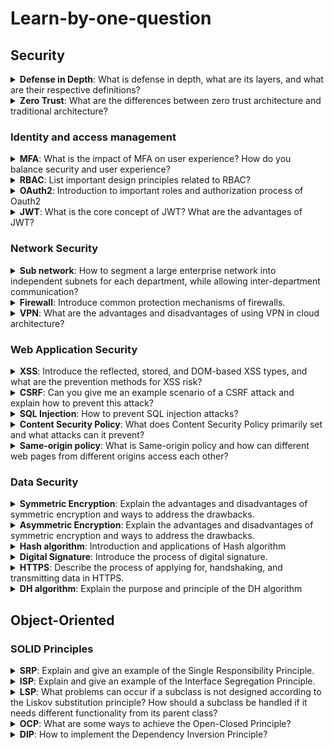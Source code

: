 # Learn-by-one-question

<h2>Security</h2>

<details id='defenseInDepth'>
  <summary><b>Defense in Depth</b>: What is defense in depth, what are its layers, and what are their respective definitions?</summary>
<br>
<b>Answer:</b>  

- Physical: Ensuring the security of devices in the physical world
- Identity & access: Ensuring that data access is in compliance with authentication and authorization, with RBAC as the standard
- Perimeter: Defending against DDOS attacks, firewall protection
- Network: Allowing access only from necessary IP ranges, subnet segmentation
- Compute: Ensuring that the operating system is up-to-date and free from malicious code
- Application: Ensuring that the program has no security vulnerabilities and does not store sensitive data
- Data: Ensuring that data access is protected
</details>

<details>
  <summary><b>Zero Trust</b>: What are the differences between zero trust architecture and traditional architecture?</summary>
<br>
<b>Answer:</b> 

In traditional architecture, firewalls and identity authentication are only set up at the network boundary, and the identity of the user is trusted once they enter the internal network.

In contrast, zero trust architecture involves cutting up the network into multiple layers and assuming that the previous layer may have already been penetrated. Firewalls, whitelists, account security authentication, and the principle of least privilege are still implemented between different layers and services. Dangerous signs are constantly monitored and MFA is usually set up at the network boundary.
</details>

### Identity and access management

<details id='MFA'>
  <summary><b>MFA</b>: What is the impact of MFA on user experience? How do you balance security and user experience?</summary>
<br>
<b>Answer:</b>  

MFA requires users to go through multiple verification methods, which can negatively impact user experience. To balance security and user experience, simplified authentication methods such as Passwordless can be used, which can utilize mobile devices or fingerprint verification to confirm user identity. Another approach is to use Conditional Access, which intelligently assesses the user's location and behavior and requires additional verification if there is a higher level of suspicion.
</details>

<details id='RBAC'>
  <summary><b>RBAC</b>: List important design principles related to RBAC?</summary>
<br>
<b>Answer:</b>  

- Role-Based Access Control (RBAC): Replaces the traditional action-based access control framework with an abstracted system of roles, which are assigned specific permissions for system resources. User access is then granted according to the roles assigned to them, thereby reducing complexity and minimizing the risk of errors.
- Least Privilege: Users should be granted only the minimum permissions necessary for them to perform their assigned tasks, to minimize the security risks associated with granting excessive privileges.
- Separation of Duties: Reduces the risk of a particular role being compromised or abused by internal members by minimizing the overlap of permissions between different roles.
- Layered Access Control: Establishes different levels of control based on the importance and sensitivity of resources, with caution exercised when granting high-level permissions to reduce the risk of misuse or leakage of high-risk resources.
</details>



<details id='OAuth2'>
  <summary><b>OAuth2</b>: Introduction to important roles and authorization process of Oauth2</summary>
<br>
<b>Answer:</b>  

Roles include: client, resource provider, authorization provider
Authorization process:

1. The client requests resources from the resource provider.
2. The resource provider determines that the client does not have permission to access the requested data and redirects the client to the authorization provider.
3. The client completes identity authentication with the authorization provider, who then issues an Access Token signed with its private key.
4. The client uses the Access Token to request resources from the resource provider.
5. The resource provider verifies the validity and contents of the Access Token using a public key and allows access to the resources if it is valid and its content and expiration are correct.
</details>


<details id='JWT'>
  <summary><b>JWT</b>: What is the core concept of JWT? What are the advantages of JWT?</summary>
<br>
<b>Answer:</b>  

The core concept of JWT is to store authorization information and signature content together in an open standard, making it easy to exchange this authorization information.

Advantages:
- Stateless: JWT itself contains authorization information and signature content, and the server does not need to store additional information, which improves server fault tolerance and scalability.
- High security: JWT contains signature information to prevent data tampering.
- Cross-domain usage: JWT can be used for cross-domain authentication by placing it in the Authorization header of the HTTP header.
- Cross-platform usage: JWT uses the standard JSON format, which is easy to generate and verify in various environments.
- Extensible: JWT can place custom attributes to provide more authorization information.
</details>

### Network Security

<details id='sub-network'>
  <summary><b>Sub network</b>: How to segment a large enterprise network into independent subnets for each department, while allowing inter-department communication?</summary>
<br>
<b>Answer:</b>  

- Segmentation: Divide the network into subnets according to the estimated size of each department.
- Linking: Determine the connectivity requirements between departments, estimate the traffic size, and set up sufficient routers.
- Redundancy: Automatically switch to backup networks and routers when service disruption is detected.
- Security:
  - Set up firewalls between domains, open IP whitelist for communication, and retain network transmission records.
  - IDS (Intrusion Detection System): Monitor network traffic to detect intrusion threats.
  - IPS (Intrusion Prevention System): Monitor network devices to detect suspicious traffic and commands.
</details>


<details id='firewall'>
  <summary><b>Firewall</b>: Introduce common protection mechanisms of firewalls.</summary>
<br>
<b>Answer:</b>  

- Layer 4 firewall
    - Allow specific IP addresses
    - Allow specific ports
- Layer 7 firewall
    - Allow specific URLs
    - Allow specific headers
    - Web application firewall
        - Check for attack strings such as XSS, SQL injection, etc.
    - Stateful firewall
        - Record the behavior of this IP address before and after to determine if there is any risk.
</details>



<details id='vpn'>
  <summary><b>VPN</b>: What are the advantages and disadvantages of using VPN in cloud architecture?</summary>
<br>
<b>Answer:</b>  

Advantages:

- It can establish secure encrypted connections over public networks.
- It can establish communication between multiple private networks in different regions.
- It allows remote workers to securely connect to private networks.
- It can provide an additional layer of security protection for network applications.

Disadvantages:

- Encryption and decryption require computational resources, which can slow down transmission speed.
- The technology is more complex and requires additional devices, resulting in higher management and setup costs.
- VPN facilities are vulnerable to network attacks such as DDOS.
</details>

### Web Application Security

<details id='xss'>
  <summary><b>XSS</b>: Introduce the reflected, stored, and DOM-based XSS types, and what are the prevention methods for XSS risk?</summary>
<br>
<b>Answer:</b>  

- Reflected: A type of XSS where a hyperlink URL, cookie, or form contains an XSS string. If the backend dynamically composes a frontend webpage with this data, the XSS program will be executed when the page is displayed.
- Stored: A type of XSS where a database stores an XSS string, and when the database data is dynamically composed to form a frontend webpage, the webpage will execute the XSS program.
- DOM-based: A type of XSS where an AJAX response returns an XSS string, and when this string is directly inserted into the webpage DOM, the webpage will execute the XSS program.

**The prevention methods for XSS risk include:**

- Using CSP (Content Security Policy) to limit the execution of risky content on webpages.
- Performing HTML encoding on output data to avoid displaying risky content.
- Checking the data transmitted to the backend to avoid using or storing risky content.
</details>

<details id='CSRF'>
  <summary><b>CSRF</b>: Can you give me an example scenario of a CSRF attack and explain how to prevent this attack?</summary>
<br>
<b>Answer:</b>  

Example scenario:
Background: A user is logged in to the target website, and the browser stores the website's cookie.
Attack: The user visits a high-risk website that sends a request with attack content to the attacker's website through an image or hyperlink. As the request contains the cookie obtained during login, the target website trusts the request, and therefore falls victim to the attack.

To prevent this attack, the following methods can be used:

1. The server-side should check if the 'Origin' in the request header is from the same domain. If it fails, the request should be discarded.
2. The server-side should generate a CSRF token when creating the webpage, which is stored in the session rather than a cookie. Each request must carry this token to determine if it is from the correct webpage.
</details>

<details id='sql-injection'>
  <summary><b>SQL Injection</b>: How to prevent SQL injection attacks?</summary>
<br>
<b>Answer:</b>  

SQL injection attacks occur when untrusted variables are directly concatenated into SQL strings. If these variables contain attack content, the database may be attacked or unauthorized data may be retrieved. There are two ways to avoid SQL injection:

1. Do not directly concatenate untrusted variables into SQL strings. Instead, use a component to pass variables. For example, in Java, PreparedStatement can be used to pass variables:
    
    Example of code with SQL injection risk:
    
    ```java
    String title = request.getParameter("title"); // variable from front-end
    String sql = "SELECT * FROM booking WHERE title = " + title;
    Statement stmt = conn.createStatement();
    stmt.executeQuery(sql);
    ```
    
    Corrected example:
    
    ```java
    String title = request.getParameter("title"); // variable from front-end
    String sql = "SELECT * FROM booking WHERE title = ?";
    PreparedStatement stmt = conn.prepareStatement(sql);
    stmt.setString(1, title);
    stmt.executeQuery();
    ```
    
2. Check whether untrusted variables contain dangerous strings or unexpected content, such as single quotes, semicolons, etc. If they contain dangerous strings, throw an error or perform appropriate processing.
</details>


<details id='csp'>
  <summary><b>Content Security Policy</b>: What does Content Security Policy primarily set and what attacks can it prevent?</summary>
<br>
<b>Answer:</b>  

Content Security Policy (CSP) can separately set the sources that various resources are allowed to load from, whether inline JS and CSS are allowed, and whether only HTTPS requests are allowed. CSP can prevent attacks such as XSS and CSRF.
</details>


<details id='same-origin-policy'>
  <summary><b>Same-origin policy</b>: What is Same-origin policy and how can different web pages from different origins access each other?</summary>
<br>
<b>Answer:</b>  

Same-origin policy is a browser security mechanism that prevents JavaScript from accessing cookies, DOM, localStorage, indexedDB from other domains. Calls to other domains using AJAX are also restricted to reduce the risk of XSS, cookie leakage, and other external attacks. To access resources from other domains, Cross-Origin Resource Sharing (CORS) can be used. CORS adds Access-Control-Allow-Origin to response headers to allow resources from other domains to be accessed.
</details>

### Data Security

<details id='symmetric-encryption'>
  <summary><b>Symmetric Encryption</b>: Explain the advantages and disadvantages of symmetric encryption and ways to address the drawbacks.</summary>
<br>
<b>Answer:</b>  

Advantages: Symmetric encryption is fast for encrypting and decrypting data, making it suitable for data transmission.
Disadvantages: Using the same key for encryption and decryption poses security risks when transmitting the key over the network.

To address this, key exchange techniques can be used to securely generate communicable keys, such as:
- Transmitting the key encrypted using RSA
- Generating communicable keys using the Deffie-Hellman algorithm.
</details>

<details id='asymmetric-encryption'>
  <summary><b>Asymmetric Encryption</b>: Explain the advantages and disadvantages of symmetric encryption and ways to address the drawbacks.</summary>
<br>
<b>Answer:</b>  

Advantages: Symmetric encryption is fast for encrypting and decrypting data, making it suitable for data transmission.
Disadvantages: Using the same key for encryption and decryption poses security risks when transmitting the key over the network.
To address this, key exchange techniques can be used to securely generate communicable keys, such as:

- Transmitting the key encrypted using RSA
- Generating communicable keys using the Deffie-Hellman algorithm.
</details>

<details id='hash-algorithm'>
  <summary><b>Hash algorithm</b>: Introduction and applications of Hash algorithm</summary>
<br>
<b>Answer:</b>  

Introduction:
- The purpose of Hash algorithm is to generate a digest by compression and transformation.
- Its characteristic is that the same original text will produce a fixed Hash value, and the original content cannot be reverse-engineered from the Hash value.
- There are multiple implementations of Hash algorithm, such as MD5, SHA.
- Some Hash algorithms are considered unsafe and should be avoided, such as MD5, SHA1. Hash algorithm should be carefully selected.
- Salt can be used to increase the difficulty of cracking Hash algorithm.

Applications:
- Digital signature: Generate a hash value of the content, encrypt it with a private key, and send it with the content to verify that the content has not been tampered with.
- Password storage: Convert the password into a Hash value and store it in a database. When the user logs in, the input password is converted to a Hash value for comparison and verification. Even if a hacker gains access to the database, the Hash value cannot be reversed, which can prevent password leakage.
</details>


<details id='digital-signature'>
  <summary><b>Digital Signature</b>: Introduce the process of digital signature.</summary>
<br>
<b>Answer:</b>  

1. The sender uses a Hash algorithm to generate a digital digest of the original file content.
2. The sender encrypts the digital digest with their private key to create a digital signature.
3. The recipient decrypts the digital signature using the sender's public key to obtain the digital digest.
4. The recipient uses the same Hash algorithm to generate a digital digest of the received file content.
5. The recipient compares the two digital digests to verify the file is the original, unaltered document and that it was created by a trusted source.
</details>



<details id='https'>
  <summary><b>HTTPS</b>: Describe the process of applying for, handshaking, and transmitting data in HTTPS.</summary>
<br>
<b>Answer:</b>  

Apply for an SSL Certificate:
1. The website generates a website public key (site.pub) and a website private key (site.key).
2. The website uses the website private key and website information to generate a certificate signing request (CSR) file (site.csr) and provides it to the CA.
3. The CA verifies the identity and uses the CA private key to sign the contents of the CSR, resulting in the generation of a website certificate (site.crt).
4. The website provides the website certificate to the website administrator.

Handshake Phase:
1. The browser requests to establish an HTTPS connection with the website, and the website provides the website certificate (server.crt).
2. The browser checks the validity of the certificate, including the expiration date and other certificate information.
3. If the certificate's issuer is a CA trusted by the browser, the browser uses the CA's public key stored in its memory to decrypt the signature in server.crt. If the decryption is successful, it means the certificate is issued by a trusted CA. The decrypted signature provides the signature hash value of the certificate.
4. The browser generates a hash value of the certificate data using the specified hash algorithm mentioned in the signature and compares it with the original hash value attached in the signature. If the two values match, it confirms that the data has not been tampered with.
5. The browser generates a symmetric encryption key for secure communication, encrypts it using the website public key in site.crt, and sends it to the website.
6. The website uses its website private key to decrypt the encrypted symmetric encryption key and obtains the symmetric encryption key.
7. At this stage, both parties have completed mutual authentication and securely exchanged the symmetric encryption key.

Transmission Phase:
1. The browser encrypts the request using the symmetric encryption key and sends it to the server, which can decrypt it using the same key.
2. The server encrypts the response using the symmetric encryption key and sends it back to the browser, which can decrypt it using the same key.
</details>

<details id='DH-algorithm'>
  <summary><b>DH algorithm</b>: Explain the purpose and principle of the DH algorithm</summary>
<br>
<b>Answer:</b>  

Diffie-Hellman (DH) algorithm is used to generate a secure communication key in an insecure network environment.

Principle:
1. Alice provides a set of large prime number p and a smaller exponent g for mod calculation to Bob.
2. Alice and Bob independently generate secret numbers, a and b, which are not transmitted over the network.
3. Alice calculates the public value A=(g^a)%p and shares it with Bob.
4. Bob calculates the public value B=(g^b)%p and shares it with Alice.
5. Alice computes the key K=(B^a)%p using the public value B provided by Bob and her secret number a.
6. Bob computes the key K=(A^b)%p using the public value A provided by Alice and his secret number b.
7. Since both parties use the same public values and secret numbers in their calculations, the resulting key K will be the same for both of them.
8. With this shared key K, Alice and Bob can engage in secure encrypted communication.
</details>

<h2 id="object-oriented">Object-Oriented</h2>

### SOLID Principles

<details id='SRP'>
  <summary><b>SRP</b>: Explain and give an example of the Single Responsibility Principle.</summary>
<br>
<b>Answer:</b>  

A piece of code, such as a class, interface, or function, should only be responsible for a single responsibility in order to reduce coupling, improve readability, maintainability, and testability. For example, in a book order system, order management, order validation, and order SQL should be separated into different classes.
</details>


<details id='ISP'>
  <summary><b>ISP</b>: Explain and give an example of the Interface Segregation Principle.</summary>
<br>
<b>Answer:</b>  

In order to improve the readability and maintainability of code, classes should not be forced to implement methods that they do not need. Therefore, if in some cases, some methods of an interface are not needed to be implemented, that interface should be split into multiple interfaces. For example, if there is an interface called DataManager that is responsible for querying and modifying data, but in some cases only the querying methods is needed, then DataManager should be split into two interfaces: DataReader and DataModifier.
</details>

<details id='LSP'>
  <summary><b>LSP</b>: What problems can occur if a subclass is not designed according to the Liskov substitution principle? How should a subclass be handled if it needs different functionality from its parent class?</summary>
<br>
<b>Answer:</b>  

If a subclass is not designed according to the Liskov substitution principle, there may be conflicts with the behavior of the parent class that can cause errors in calling programs. A subclass should maintain the same behavior as its parent class, with additional details as needed. If different functionality is truly needed, it is best to create a new class instead of inheriting from the parent class.
</details>

<details id='OCP'>
  <summary><b>OCP</b>: What are some ways to achieve the Open-Closed Principle?</summary>
<br>
<b>Answer:</b>  

The Open-Closed Principle states that software entities should be open for extension but closed for modification. To achieve this principle, we can use inheritance, polymorphism, or design patterns, among other ways.

Specifically, some common ways include:
1. Inheritance: Subclasses can inherit existing functionality from parent classes and override only the differences. Implementing interfaces can also achieve similar results.
2. Polymorphism: The same method can have different implementations depending on the input value. This allows for handling different cases without changing existing methods.
3. There are many classic solutions in design patterns that are designed for flexible design, such as using the Builder pattern to provide a flexible way of building objects, using the Decorator pattern to dynamically add additional functionality, and using Dependency Injection to extract changing logic into independent interfaces that are implemented differently based on the input interface, resulting in different processing logic.
</details>


<details id='DIP'>
  <summary><b>DIP</b>: How to implement the Dependency Inversion Principle?</summary>
<br>
<b>Answer:</b>  

The Dependency Inversion Principle refers to the practice of high-level modules using interfaces instead of specific classes when interacting with components, in order to reduce coupling.
There are two ways to implement this principle:

1. Dependency Injection: Components specify the interfaces they return, and determine the implementation classes dynamically when used, instead of being determined by the high-level module. Alternatively, the component provides a setter method.
2. Dependency Lookup: The container management mechanism, such as Spring, dynamically returns the implementation objects of the specified class.
</details>
